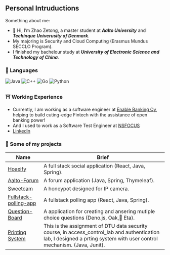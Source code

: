 ## Personal Intruductions
Something about me:
- 👋 Hi, I’m Zhao Zetong, a master student at ***Aalto University*** and ***Techinque Univerusity of Denmark***. 
- My majoring is Security and Cloud Computing (Erasmus Mundus SECCLO Program). 
- I finished my bachelour study at ***University of Electronic Science and Technology of China***.

### 👻 Languages
![Java](https://img.shields.io/badge/-Java-FC801D?style=flat&logo=java&logoColor=white)
![C++](https://img.shields.io/badge/-JavaScript-FE2857?style=flat&logo=JavaScript%2B%2B&logoColor=white)
![Go](https://img.shields.io/badge/-Haxe-087CFA?style=flat&logo=Haxe&logoColor=white)
![Python](https://img.shields.io/badge/-Python-FDB60D?style=flat&logo=python&logoColor=white)

### ⛩️ Working Experience
- Currently, I am working as a software engineer at [Enable Banking Oy](https://enablebanking.com/), helping to build cuting-edge Fintech with the assistance of open banking power!
- And I used to work as a Software Test Engineer at [NSFOCUS](https://nsfocusglobal.com/)
- [Linkedin](https://www.linkedin.com/in/zetong-zhao-3286b71b8/)

### 🚌 Some of my projects
| Name                                                   | Brief                                                 |
| ----------------------------------------------------------------  | ----------------------------------------------------- |
| [Hoaxify](https://github.com/Agachily/tdd-spring-reacet) | A full stack social application (React, Java, Spring). |
| [Aalto-Forum](https://github.com/Agachily/aalto-forum) | A forum application (Java, Spring, Thymeleaf). |
| [Sweetcam](https://github.com/Agachily/sweetcam) |   A honeypot designed for IP camera.  |
| [Fullstack-polling-app](https://github.com/Agachily/fullstack-polling-app) |  A fullstack polling app (React, Java, Spring).  |
| [Question-Board](https://github.com/Agachily/web-software-dev/tree/master/Project-2) |  A  application for creating and ansering mutiple choice questions (Deno.js, Oak,🔧 Eta).  |
| [Printing System](https://github.com/secclo-dtu-21/datasec) |  This is the assignment of DTU data security course, in access_control_lab and authentication lab, I designed a prting system with user control mechanism. (Java, Junit).  |


<!---
Agachily/Agachily is a ✨ special ✨ repository because its `README.md` (this file) appears on your GitHub profile.
You can click the Preview link to take a look at your changes.
--->
